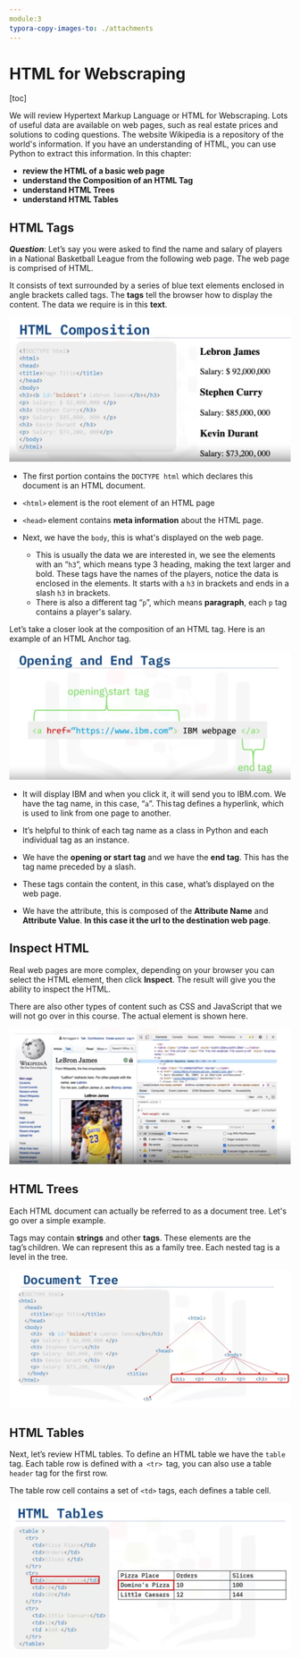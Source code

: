 ```yaml
---
module:3
typora-copy-images-to: ./attachments
---
```


# HTML for Webscraping

[toc]

We will review Hypertext Markup Language or HTML for Webscraping. Lots of useful data are available on web pages, such as real estate prices and solutions to coding questions. The website Wikipedia is a repository of the world's information. If you have an understanding of HTML, you can use Python to extract this information. In this chapter:

- **review the HTML of a basic web page**
- **understand the Composition of an HTML Tag** 
- **understand HTML Trees**
- **understand HTML Tables** 

## HTML Tags

***Question***: Let’s say you were asked to find the name and salary of players in a National Basketball League from the following web page. The web page is comprised of HTML. 

It consists of text surrounded by a series of blue text elements enclosed in angle brackets called tags. The **tags** tell the browser how to display the content. The data we require is in this **text**. 

![image-20230630110921367](./attachments/image-20230630110921367.png)

- The first portion contains the `DOCTYPE html` which declares this document is an HTML document. 

- `<html>` element is the root element of an HTML page
- `<head>` element contains **meta information** about the HTML page. 
- Next, we have the `body`, this is what's displayed on the web page. 
  - This is usually the data we are interested in, we see the elements with an “`h3`”, which means type 3 heading, making the text larger and bold. These tags have the names of the players, notice the data is enclosed in the elements. It starts with a `h3` in brackets and ends in a slash `h3` in brackets. 
  - There is also a different tag “`p`”, which means **paragraph**, each `p` tag contains a player's salary. 



Let’s take a closer look at the composition of an HTML tag. Here is an example of an HTML Anchor tag. 

![image-20230630111343545](https://raw.githubusercontent.com/RooNat/Myimages/main/2023/06/upgit_20230630_1688120034.png)

- It will display IBM and when you click it, it will send you to IBM.com. We have the tag name, in this case, “`a`”. This tag defines a hyperlink, which is used to link from one page to another. 

- It’s helpful to think of each tag name as a class in Python and each individual tag as an instance. 
- We have the **opening or start tag** and we have the **end tag**. This has the tag name preceded by a slash. 
- These tags contain the content, in this case, what’s displayed on the web page. 
- We have the attribute, this is composed of the **Attribute Name** and **Attribute Value**. **In this case it the url to the destination web page**. 

## Inspect HTML

Real web pages are more complex, depending on your browser you can select the HTML element, then click **Inspect**. The result will give you the ability to inspect the HTML. 

There are also other types of content such as CSS and JavaScript that we will not go over in this course. The actual element is shown here. 

![image-20230630111746174](https://raw.githubusercontent.com/RooNat/Myimages/main/2023/06/upgit_20230630_1688120267.png)

## HTML Trees

Each HTML document can actually be referred to as a document tree. Let's go over a simple example. 

Tags may contain **strings** and other **tags**. These elements are the tag’s children. We can represent this as a family tree. Each nested tag is a level in the tree. 

![image-20230630112015119](https://raw.githubusercontent.com/RooNat/Myimages/main/2023/06/upgit_20230630_1688120416.png)

## HTML Tables

Next, let’s review HTML tables. To define an HTML table we have the `table` tag. Each table row is defined with a  `<tr>`  tag, you can also use a table `header` tag for the first row. 

The table row cell contains a set of `<td>` tags, each defines a table cell. 

![image-20230630112232650](https://raw.githubusercontent.com/RooNat/Myimages/main/2023/06/upgit_20230630_1688120554.png)